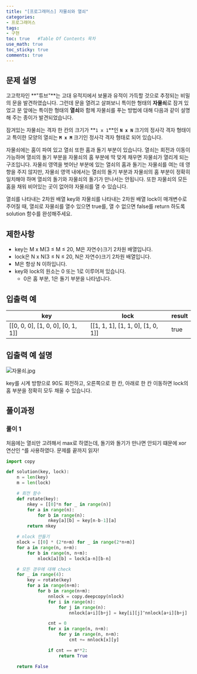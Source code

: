 ```yaml
---
title: "[프로그래머스] 자물쇠와 열쇠"
categories: 
- 프로그래머스
tags:
- 구현
toc: true   #Table Of Contents 목차 
use_math: true
toc_sticky: true
comments: true
---
```


## 문제 설명

고고학자인 **"튜브"**는 고대 유적지에서 보물과 유적이 가득할 것으로 추정되는 비밀의 문을 발견하였습니다. 그런데 문을 열려고 살펴보니 특이한 형태의 **자물쇠**로 잠겨 있었고 문 앞에는 특이한 형태의 **열쇠**와 함께 자물쇠를 푸는 방법에 대해 다음과 같이 설명해 주는 종이가 발견되었습니다.

잠겨있는 자물쇠는 격자 한 칸의 크기가 **`1 x 1`**인 **`N x N`** 크기의 정사각 격자 형태이고 특이한 모양의 열쇠는 **`M x M`** 크기인 정사각 격자 형태로 되어 있습니다.

자물쇠에는 홈이 파여 있고 열쇠 또한 홈과 돌기 부분이 있습니다. 열쇠는 회전과 이동이 가능하며 열쇠의 돌기 부분을 자물쇠의 홈 부분에 딱 맞게 채우면 자물쇠가 열리게 되는 구조입니다. 자물쇠 영역을 벗어난 부분에 있는 열쇠의 홈과 돌기는 자물쇠를 여는 데 영향을 주지 않지만, 자물쇠 영역 내에서는 열쇠의 돌기 부분과 자물쇠의 홈 부분이 정확히 일치해야 하며 열쇠의 돌기와 자물쇠의 돌기가 만나서는 안됩니다. 또한 자물쇠의 모든 홈을 채워 비어있는 곳이 없어야 자물쇠를 열 수 있습니다.

열쇠를 나타내는 2차원 배열 key와 자물쇠를 나타내는 2차원 배열 lock이 매개변수로 주어질 때, 열쇠로 자물쇠를 열수 있으면 true를, 열 수 없으면 false를 return 하도록 solution 함수를 완성해주세요.

## 제한사항

- key는 M x M(3 ≤ M ≤ 20, M은 자연수)크기 2차원 배열입니다.
- lock은 N x N(3 ≤ N ≤ 20, N은 자연수)크기 2차원 배열입니다.
- M은 항상 N 이하입니다.
- key와 lock의 원소는 0 또는 1로 이루어져 있습니다.
  - 0은 홈 부분, 1은 돌기 부분을 나타냅니다.

## 입출력 예

| key                               | lock                              | result |
| --------------------------------- | --------------------------------- | ------ |
| [[0, 0, 0], [1, 0, 0], [0, 1, 1]] | [[1, 1, 1], [1, 1, 0], [1, 0, 1]] | true   |

## 입출력 예 설명

![자물쇠.jpg](https://grepp-programmers.s3.amazonaws.com/files/production/469703690b/79f2f473-5d13-47b9-96e0-a10e17b7d49a.jpg)

key를 시계 방향으로 90도 회전하고, 오른쪽으로 한 칸, 아래로 한 칸 이동하면 lock의 홈 부분을 정확히 모두 채울 수 있습니다.

## 풀이과정

### 풀이 1

처음에는 열쇠만 고려해서 max로 하였는데, 돌기와 돌기가 만나면 안되기 떄문에 xor연산인 ^를 사용하였다. 문제를 끝까지 읽자!

```python
import copy

def solution(key, lock):
    n = len(key)
    m = len(lock)

    # 회전 함수
    def rotate(key):
        nkey = [[0]*n for _ in range(n)]
        for a in range(n):
            for b in range(n):
                nkey[a][b] = key[n-b-1][a]
        return nkey

    # nlock 만들기
    nlock = [[0] * (2*n+m) for _ in range(2*n+m)]
    for a in range(n, n+m):
        for b in range(n, n+m):
            nlock[a][b] = lock[a-n][b-n]

    # 모든 경우에 대해 check
    for _ in range(4):
        key = rotate(key)
        for a in range(n+m):
            for b in range(n+m):
                nnlock = copy.deepcopy(nlock)
                for i in range(n):
                    for j in range(n):
                        nnlock[a+i][b+j] = key[i][j]^nnlock[a+i][b+j]

                cnt = 0
                for x in range(n, n+m):
                    for y in range(n, n+m):
                        cnt += nnlock[x][y]

                if cnt == m**2:
                    return True

    return False
```

